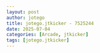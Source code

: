 ```yaml
---
layout: post
author: jotego
title: jotego.jtkicker - 7525244
date: 2025-07-04
categories: [Arcade, jtkicker]
tags: [jotego.jtkicker]
---
```


